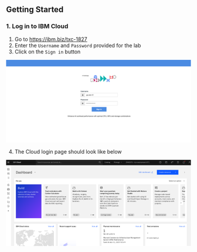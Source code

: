 ## Getting Started

### 1. Log in to IBM Cloud

1. Go to https://ibm.biz/txc-1827
2. Enter the `Username` and `Password` provided for the lab
3. Click on the `Sign in` button

![ibmCloudLogin](./images/05-login-page.png)

4. The Cloud login page should look like below 

![ibmCloudDashboard](./images/05-ibm-cloud-dashboard.png)